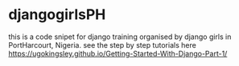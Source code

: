 # djangogirlsPH
this is a code snipet for django training organised by django girls in PortHarcourt, Nigeria. 
see the step by step tutorials here https://ugokingsley.github.io/Getting-Started-With-Django-Part-1/
